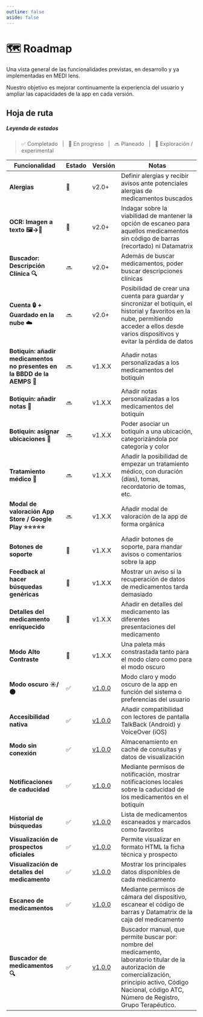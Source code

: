 ```yaml
---
outline: false
aside: false
---
```


# 🗺️ Roadmap

Una vista general de las funcionalidades previstas, en desarrollo y ya implementadas en <span class="logo-colored">MEDI lens</span>.

Nuestro objetivo es mejorar continuamente la experiencia del usuario y ampliar las capacidades de la app en cada versión.

## Hoja de ruta

##### Leyenda de estados

> ✅ Completado &nbsp; | &nbsp; 🚧 En progreso &nbsp; | &nbsp; 🔜 Planeado &nbsp; | &nbsp; 🧪 Exploración / experimental

| Funcionalidad                                                            | Estado | Versión                                | Notas                                                                                                                                                                                                              |
| ------------------------------------------------------------------------ | ------ | -------------------------------------- | ------------------------------------------------------------------------------------------------------------------------------------------------------------------------------------------------------------------ |
| **Alergias**                                                             | 🧪     | v2.0+                                  | Definir alergias y recibir avisos ante potenciales alergias de medicamentos buscados                                                                                                                               |
| **OCR: Imagen a texto 🖼️→📄**                                            | 🧪     | v2.0+                                  | Indagar sobre la viabilidad de mantener la opción de escaneo para aquellos medicamentos sin código de barras (recortado) ni Datamatrix                                                                             |
| **Buscador: Descripción Clínica 🔍**                                     | 🔜     | v2.0+                                  | Además de buscar medicamentos, poder buscar descripciones clínicas                                                                                                                                                 |
| **Cuenta 🔒 + Guardado en la nube ☁️**                                   | 🔜     | v2.0+                                  | Posibilidad de crear una cuenta para guardar y sincronizar el botiquín, el historial y favoritos en la nube, permitiendo acceder a ellos desde varios dispositivos y evitar la pérdida de datos                    |
| **Botiquín: añadir medicamentos no presentes en la BBDD de la AEMPS 📝** | 🔜     | v1.X.X                                 | Añadir notas personalizadas a los medicamentos del botiquín                                                                                                                                                        |
| **Botiquín: añadir notas 📝**                                            | 🔜     | v1.X.X                                 | Añadir notas personalizadas a los medicamentos del botiquín                                                                                                                                                        |
| **Botiquín: asignar ubicaciones 📍**                                     | 🔜     | v1.X.X                                 | Poder asociar un botiquín a una ubicación, categorizándola por categoría y color                                                                                                                                   |
| **Tratamiento médico 📅**                                                | 🔜     | v1.X.X                                 | Añadir la posibilidad de empezar un tratamiento médico, con duración (días), tomas, recordatorio de tomas, etc.                                                                                                    |
| **Modal de valoración App Store / Google Play ⭐⭐⭐⭐⭐**               | 🔜     | v1.X.X                                 | Añadir modal de valoración de la app de forma orgánica                                                                                                                                                             |
| **Botones de soporte**                                                   | 🚧     | v1.X.X                                 | Añadir botones de soporte, para mandar avisos o comentarios sobre la app                                                                                                                                           |
| **Feedback al hacer búsquedas genéricas**                                | 🚧     | v1.X.X                                 | Mostrar un aviso si la recuperación de datos de medicamentos tarda demasiado                                                                                                                                       |
| **Detalles del medicamento enriquecido**                                 | 🚧     | v1.X.X                                 | Añadir en detalles del medicamento las diferentes presentaciones del medicamento                                                                                                                                   |
| **Modo Alto Contraste**                                                  | 🚧     | v1.X.X | Una paleta más constrastada tanto para el modo claro como para el modo oscuro
| **Modo oscuro ☀️/🌑**                                                   | ✅     | [v1.0.0](/changelog#v1-0-0-2025-xx-xx) | Modo claro y modo oscuro de la app en función del sistema o preferencias del usuario                                                                                                                                         |
| **Accesibilidad nativa**                                                 | ✅     | [v1.0.0](/changelog#v1-0-0-2025-xx-xx) | Añadir compatibilidad con lectores de pantalla TalkBack (Android) y VoiceOver (iOS)                                                                                                                                |
| **Modo sin conexión**                                                    | ✅     | [v1.0.0](/changelog#v1-0-0-2025-xx-xx) | Almacenamiento en caché de consultas y datos de visualización                                                                                                                                                      |
| **Notificaciones de caducidad**                                          | ✅     | [v1.0.0](/changelog#v1-0-0-2025-xx-xx) | Mediante permisos de notificación, mostrar notificaciones locales sobre la caducidad de los medicamentos en el botiquín                                                                                            |
| **Historial de búsquedas**                                               | ✅     | [v1.0.0](/changelog#v1-0-0-2025-xx-xx) | Lista de medicamentos escaneados y marcados como favoritos                                                                                                                                                         |
| **Visualización de prospectos oficiales**                                | ✅     | [v1.0.0](/changelog#v1-0-0-2025-xx-xx) | Permite visualizar en formato HTML la ficha técnica y prospecto                                                                                                                                                    |
| **Visualización de detalles del medicamento**                            | ✅     | [v1.0.0](/changelog#v1-0-0-2025-xx-xx) | Mostrar los principales datos disponibles de cada medicamento                                                                                                                                                      |
| **Escaneo de medicamentos**                                              | ✅     | [v1.0.0](/changelog#v1-0-0-2025-xx-xx) | Mediante permisos de cámara del dispositivo, escanear el código de barras y Datamatrix de la caja del medicamento                                                                                                  |
| **Buscador de medicamentos 🔍**                                          | ✅     | [v1.0.0](/changelog#v1-0-0-2025-xx-xx) | Buscador manual, que permite buscar por: nombre del medicamento, laboratorio titular de la autorización de comercialización, principio activo, Código Nacional, código ATC, Número de Registro, Grupo Terapéutico. |

<style>
.VPDoc:not(.has-sidebar) .content{
  max-width: max-content !important;
}
</style>
